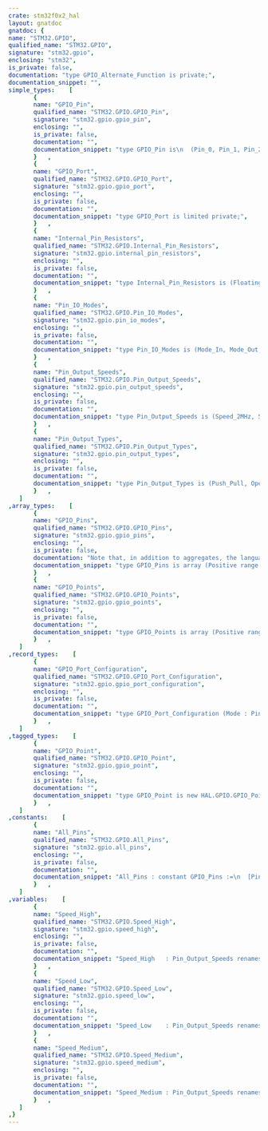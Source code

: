 ```yaml
---
crate: stm32f0x2_hal
layout: gnatdoc
gnatdoc: {
name: "STM32.GPIO",
qualified_name: "STM32.GPIO",
signature: "stm32.gpio",
enclosing: "stm32",
is_private: false,
documentation: "type GPIO_Alternate_Function is private;",
documentation_snippet: "",
simple_types:    [
       {
       name: "GPIO_Pin",
       qualified_name: "STM32.GPIO.GPIO_Pin",
       signature: "stm32.gpio.gpio_pin",
       enclosing: "",
       is_private: false,
       documentation: "",
       documentation_snippet: "type GPIO_Pin is\n  (Pin_0, Pin_1, Pin_2, Pin_3, Pin_4, Pin_5, Pin_6, Pin_7, Pin_8, Pin_9,\n   Pin_10, Pin_11, Pin_12, Pin_13, Pin_14, Pin_15);",
       }   ,
       {
       name: "GPIO_Port",
       qualified_name: "STM32.GPIO.GPIO_Port",
       signature: "stm32.gpio.gpio_port",
       enclosing: "",
       is_private: false,
       documentation: "",
       documentation_snippet: "type GPIO_Port is limited private;",
       }   ,
       {
       name: "Internal_Pin_Resistors",
       qualified_name: "STM32.GPIO.Internal_Pin_Resistors",
       signature: "stm32.gpio.internal_pin_resistors",
       enclosing: "",
       is_private: false,
       documentation: "",
       documentation_snippet: "type Internal_Pin_Resistors is (Floating, Pull_Up, Pull_Down) with\n   Size => 2;",
       }   ,
       {
       name: "Pin_IO_Modes",
       qualified_name: "STM32.GPIO.Pin_IO_Modes",
       signature: "stm32.gpio.pin_io_modes",
       enclosing: "",
       is_private: false,
       documentation: "",
       documentation_snippet: "type Pin_IO_Modes is (Mode_In, Mode_Out, Mode_AF, Mode_Analog) with\n   Size => 2;",
       }   ,
       {
       name: "Pin_Output_Speeds",
       qualified_name: "STM32.GPIO.Pin_Output_Speeds",
       signature: "stm32.gpio.pin_output_speeds",
       enclosing: "",
       is_private: false,
       documentation: "",
       documentation_snippet: "type Pin_Output_Speeds is (Speed_2MHz, Speed_25MHz, Speed_50MHz) with\n   Size => 2;",
       }   ,
       {
       name: "Pin_Output_Types",
       qualified_name: "STM32.GPIO.Pin_Output_Types",
       signature: "stm32.gpio.pin_output_types",
       enclosing: "",
       is_private: false,
       documentation: "",
       documentation_snippet: "type Pin_Output_Types is (Push_Pull, Open_Drain) with\n   Size => 1;",
       }   ,
   ]
,array_types:    [
       {
       name: "GPIO_Pins",
       qualified_name: "STM32.GPIO.GPIO_Pins",
       signature: "stm32.gpio.gpio_pins",
       enclosing: "",
       is_private: false,
       documentation: "Note that, in addition to aggregates, the language-defined catenation\noperator \"&\" is available for types GPIO_Pin and GPIO_Pins, allowing one\nto construct GPIO_Pins values conveniently",
       documentation_snippet: "type GPIO_Pins is array (Positive range <>) of GPIO_Pin;",
       }   ,
       {
       name: "GPIO_Points",
       qualified_name: "STM32.GPIO.GPIO_Points",
       signature: "stm32.gpio.gpio_points",
       enclosing: "",
       is_private: false,
       documentation: "",
       documentation_snippet: "type GPIO_Points is array (Positive range <>) of GPIO_Point;",
       }   ,
   ]
,record_types:    [
       {
       name: "GPIO_Port_Configuration",
       qualified_name: "STM32.GPIO.GPIO_Port_Configuration",
       signature: "stm32.gpio.gpio_port_configuration",
       enclosing: "",
       is_private: false,
       documentation: "",
       documentation_snippet: "type GPIO_Port_Configuration (Mode : Pin_IO_Modes := Mode_In) is record\n   Resistors : Internal_Pin_Resistors;\n   case Mode is\n      when Mode_In | Mode_Analog =>\n         null;\n      when Mode_Out =>\n         Output_Type : Pin_Output_Types;\n         Speed       : Pin_Output_Speeds;\n      when Mode_AF =>\n         AF_Output_Type : Pin_Output_Types;\n         AF_Speed       : Pin_Output_Speeds;\n         AF             : GPIO_Alternate_Function;\n   end case;\nend record;",
       }   ,
   ]
,tagged_types:    [
       {
       name: "GPIO_Point",
       qualified_name: "STM32.GPIO.GPIO_Point",
       signature: "stm32.gpio.gpio_point",
       enclosing: "",
       is_private: false,
       documentation: "",
       documentation_snippet: "type GPIO_Point is new HAL.GPIO.GPIO_Point with record\n   Periph : access GPIO_Port;\n   Pin : GPIO_Pin;\nend record;",
       }   ,
   ]
,constants:    [
       {
       name: "All_Pins",
       qualified_name: "STM32.GPIO.All_Pins",
       signature: "stm32.gpio.all_pins",
       enclosing: "",
       is_private: false,
       documentation: "",
       documentation_snippet: "All_Pins : constant GPIO_Pins :=\n  [Pin_0, Pin_1, Pin_2, Pin_3, Pin_4, Pin_5, Pin_6, Pin_7, Pin_8, Pin_9,\n   Pin_10, Pin_11, Pin_12, Pin_13, Pin_14, Pin_15];",
       }   ,
   ]
,variables:    [
       {
       name: "Speed_High",
       qualified_name: "STM32.GPIO.Speed_High",
       signature: "stm32.gpio.speed_high",
       enclosing: "",
       is_private: false,
       documentation: "",
       documentation_snippet: "Speed_High   : Pin_Output_Speeds renames Speed_50MHz;",
       }   ,
       {
       name: "Speed_Low",
       qualified_name: "STM32.GPIO.Speed_Low",
       signature: "stm32.gpio.speed_low",
       enclosing: "",
       is_private: false,
       documentation: "",
       documentation_snippet: "Speed_Low    : Pin_Output_Speeds renames Speed_2MHz;",
       }   ,
       {
       name: "Speed_Medium",
       qualified_name: "STM32.GPIO.Speed_Medium",
       signature: "stm32.gpio.speed_medium",
       enclosing: "",
       is_private: false,
       documentation: "",
       documentation_snippet: "Speed_Medium : Pin_Output_Speeds renames Speed_25MHz;",
       }   ,
   ]
,}
---
```

